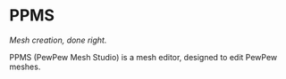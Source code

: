 # PPMS

_Mesh creation, done right._

PPMS (PewPew Mesh Studio) is a mesh editor, designed to edit PewPew meshes.
